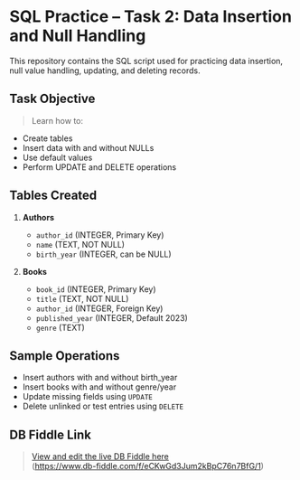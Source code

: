 # SQL Practice – Task 2: Data Insertion and Null Handling

This repository contains the SQL script used for practicing data insertion, null value handling, updating, and deleting records.

##  Task Objective

> Learn how to:
- Create tables
- Insert data with and without NULLs
- Use default values
- Perform UPDATE and DELETE operations


##  Tables Created

1. **Authors**
   - `author_id` (INTEGER, Primary Key)
   - `name` (TEXT, NOT NULL)
   - `birth_year` (INTEGER, can be NULL)

2. **Books**
   - `book_id` (INTEGER, Primary Key)
   - `title` (TEXT, NOT NULL)
   - `author_id` (INTEGER, Foreign Key)
   - `published_year` (INTEGER, Default 2023)
   - `genre` (TEXT)

##  Sample Operations

- Insert authors with and without birth_year
- Insert books with and without genre/year
- Update missing fields using `UPDATE`
- Delete unlinked or test entries using `DELETE`

##  DB Fiddle Link

> [View and edit the live DB Fiddle here](https://www.db-fiddle.com/)  
(https://www.db-fiddle.com/f/eCKwGd3Jum2kBpC76n7BfG/1)





